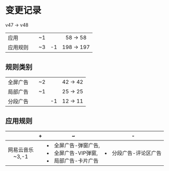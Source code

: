 # 变更记录

v47 -> v48

||||||
|-|:-:|:-:|:-:|:-:|
|应用||~1||58 -> 58|
|应用规则||~3|-1|198 -> 197|

## 规则类别

||||||
|-|:-:|:-:|:-:|:-:|
|全屏广告||~2||42 -> 42|
|局部广告||~1||25 -> 25|
|分段广告|||-1|12 -> 11|

## 应用规则

||+|~|-|
|:-:|-|-|-|
|网易云音乐<br>~3,-1||<li>全屏广告-弹窗广告,<li>全屏广告-VIP弹窗,<li>局部广告-卡片广告|<li>分段广告-评论区广告|
